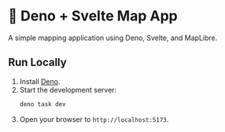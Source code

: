 # 🦕 Deno + Svelte Map App

A simple mapping application using Deno, Svelte, and MapLibre.

## Run Locally

1. Install [Deno](https://deno.land/).
2. Start the development server:
   ```sh
   deno task dev
   ```
3. Open your browser to `http://localhost:5173`.
